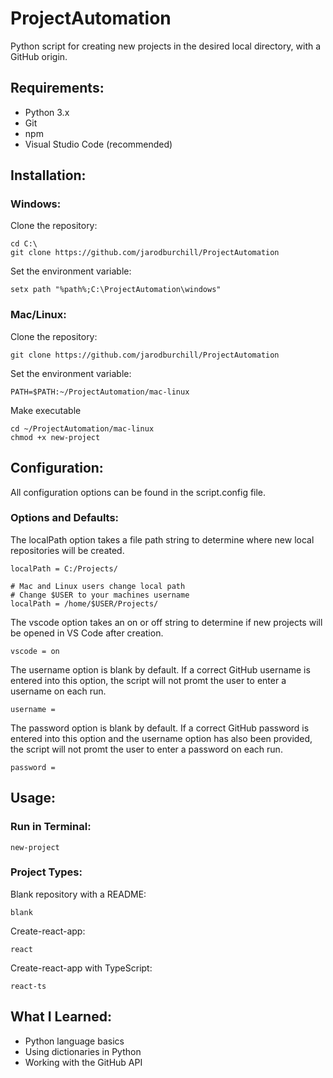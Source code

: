 # ProjectAutomation
Python script for creating new projects in the desired local directory, with a GitHub origin.
## Requirements:
- Python 3.x
- Git
- npm
- Visual Studio Code (recommended)
## Installation:
### Windows:
Clone the repository:
```
cd C:\
git clone https://github.com/jarodburchill/ProjectAutomation
```
Set the environment variable:
```
setx path "%path%;C:\ProjectAutomation\windows"
```
### Mac/Linux:
Clone the repository:
```
git clone https://github.com/jarodburchill/ProjectAutomation
```
Set the environment variable:
```
PATH=$PATH:~/ProjectAutomation/mac-linux
```
Make executable
```
cd ~/ProjectAutomation/mac-linux
chmod +x new-project
```
## Configuration:
All configuration options can be found in the script.config file.
### Options and Defaults:
The localPath option takes a file path string to determine where new local repositories will be created.
```
localPath = C:/Projects/

# Mac and Linux users change local path
# Change $USER to your machines username
localPath = /home/$USER/Projects/
```
The vscode option takes an on or off string to determine if new projects will be opened in VS Code after creation. 
```
vscode = on
```
The username option is blank by default. If a correct GitHub username is entered into this option, the script will not promt the user to enter a username on each run. 
```
username =
```
The password option is blank by default. If a correct GitHub password is entered into this option and the username option has also been provided, the script will not promt the user to enter a password on each run. 
```
password =
```
## Usage:
### Run in Terminal:
```
new-project
```
### Project Types:
Blank repository with a README:
```
blank
```
Create-react-app:
```
react
```
Create-react-app with TypeScript:
```
react-ts
```
## What I Learned:
- Python language basics
- Using dictionaries in Python
- Working with the GitHub API
